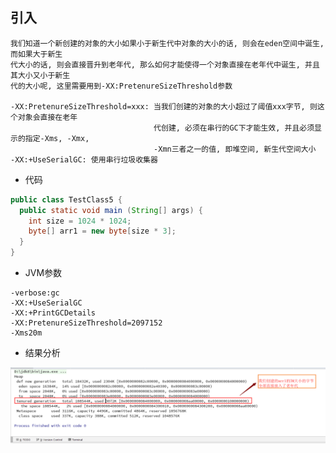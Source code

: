 ## 引入
```
我们知道一个新创建的对象的大小如果小于新生代中对象的大小的话, 则会在eden空间中诞生, 而如果大于新生
代大小的话, 则会直接晋升到老年代, 那么如何才能使得一个对象直接在老年代中诞生, 并且其大小又小于新生
代的大小呢, 这里需要用到-XX:PretenureSizeThreshold参数

-XX:PretenureSizeThreshold=xxx: 当我们创建的对象的大小超过了阈值xxx字节, 则这个对象会直接在老年
                                代创建, 必须在串行的GC下才能生效, 并且必须显示的指定-Xms, -Xmx,
                                -Xmn三者之一的值, 即堆空间, 新生代空间大小
-XX:+UseSerialGC: 使用串行垃圾收集器
```

- 代码
```java
public class TestClass5 {
  public static void main (String[] args) {
    int size = 1024 * 1024;
    byte[] arr1 = new byte[size * 3];
  }
}
```

- JVM参数
```
-verbose:gc
-XX:+UseSerialGC
-XX:+PrintGCDetails
-XX:PretenureSizeThreshold=2097152
-Xms20m
```

- 结果分析

<img src="photos/垃圾回收/07_垃圾回收对象大小阈值.png">












